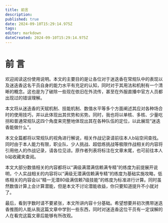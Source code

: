 ```yaml
---
title: 前言
description: 
published: true
date: 2024-09-10T15:29:14.975Z
tags: 
editor: markdown
dateCreated: 2024-09-10T15:29:14.975Z
---
```


# 前    言

   欢迎阅读这份使用说明。本文的主要目的是让各位对于迷迭香在常规队中的表现以及迷迭香这名干员自身的能力水平有充足的认知，同时对于其用法和机制有一个清晰的概念。这也是为了破除一些现在依旧在外流传，甚至在外服直播中官方人员都出现过的错误理解。
   
   本文将从迷迭香的天赋机制、技能机制、数值水平等多个方面阐述其应对各种场合时的使用技巧，并以此体现出其优势和劣势。同时，我也将以单核、多核、少量吃拐和普通常规队这四个角度来完整地体现出其在各种队伍的定位，以此展现“迷迭香能做什么”。
   
   本文全篇都将以常规队的视角进行解说，相关作战记录请前往本人b站空间查找。同时由于本人能力有限，职业队、少人挑战、超低练挑战等极限作战相关的内容将引用他人的作战记录，请各位见谅。原作者列表将标注在文章末尾，也可前往本人b站收藏夹查阅。
   
   本文大部分数值相关的内容都将以“满级满潜满信赖满专精”的练度为前提展开说明，个人实战相关的内容将以“满级无潜满信赖满专精”的练度为基础实施攻略，低练相关的内容会以“精一无潜80级满信赖7级技能”的练度为标准进行计算。同时虽然数值计算上会计算潜能，但是本文不讨论潜能收益，你只要知道提升不小就对了。
   
   最后，看到字数时请不要紧张，本文所讲内容十分基础。希望想要并初次携带迷迭香推图的人能从我这篇文章中学到一些东西，同时对迷迭香这位干员有一定误解的人在看完这篇文章后能够有所改观。
